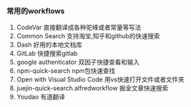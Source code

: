 ### 常用的workflows
1. CodeVar 直接翻译成各种驼峰或者常量等写法
2. Common Search 支持淘宝,知乎和github的快速搜索
3. Dash 好用的本地文档库
4. GitLab 快捷搜索gitlab
5. google authenticator 双因子快捷查看和输入
6. npm-quick-search npm包快速查找
7. Open with Visual Studio Code 用vs快速打开文件或者文件夹
8. juejin-quick-search.alfredworkflow 掘金文章快速搜索
9. Youdao 有道翻译